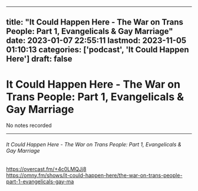 
---
title: "It Could Happen Here - The War on Trans People: Part 1, Evangelicals & Gay Marriage"
date: 2023-01-07 22:55:11
lastmod: 2023-11-05 01:10:13
categories: ['podcast', 'It Could Happen Here']
draft: false
---


# It Could Happen Here - The War on Trans People: Part 1, Evangelicals & Gay Marriage

No notes recorded

---

###### It Could Happen Here - The War on Trans People: Part 1, Evangelicals & Gay Marriage

https://overcast.fm/+4c0LMQJj8  
https://omny.fm/shows/it-could-happen-here/the-war-on-trans-people-part-1-evangelicals-gay-ma

<!-- #public #podcast #It Could Happen Here# -->

<!-- {BearID:B25ABF9B-838A-42D5-B0CF-74B947563CA8-28016-00002D980CE9F6AC} -->

